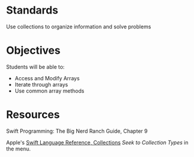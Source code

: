# Standards
Use collections to organize information and solve problems

# Objectives
Students will be able to:
* Access and Modify Arrays
* Iterate through arrays
* Use common array methods

# Resources
Swift Programming: The Big Nerd Ranch Guide, Chapter 9

Apple's [Swift Language Reference, Collections](https://developer.apple.com/library/ios/documentation/Swift/Conceptual/Swift_Programming_Language/CollectionTypes.html#//apple_ref/doc/uid/TP40014097-CH8-ID105) *Seek to Collection Types* in the menu.
